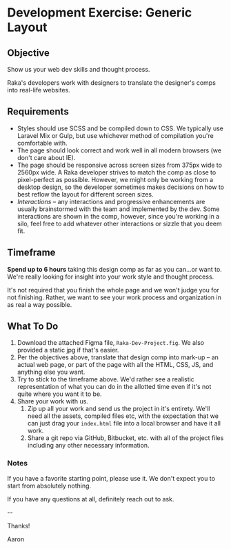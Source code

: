 # Development Exercise: Generic Layout


## Objective
Show us your web dev skills and thought process. 

Raka's developers work with designers to translate the designer's comps into real-life websites.
  
## Requirements
* Styles should use SCSS and be compiled down to CSS. We typically use Laravel Mix or Gulp, but use whichever method of compilation you're comfortable with.
* The page should look correct and work well in all modern browsers (we don't care about IE).
* The page should be responsive across screen sizes from 375px wide to 2560px wide. A Raka developer strives to match the comp as close to pixel-perfect as possible. However, we might only be working from a desktop design, so the developer sometimes makes decisions on how to best reflow the layout for different screen sizes.
* *Interactions* – any interactions and progressive enhancements are usually brainstormed with the team and implemented by the dev. Some interactions are shown in the comp, however, since you're working in a silo, feel free to add whatever other interactions or sizzle that you deem fit.

## Timeframe
**Spend up to 6 hours** taking this design comp as far as you can...or want to. We're really looking for insight into your work style and thought process.
 
It's not required that you finish the whole page and we won't judge you for not finishing. Rather, we want to see your work process and organization in as real a way possible. 

## What To Do
1. Download the attached Figma file, `Raka-Dev-Project.fig`. We also provided a static jpg if that's easier.
2. Per the objectives above, translate that design comp into mark-up – an actual web page, or part of the page with all the HTML, CSS, JS, and anything else you want.
3. Try to stick to the timeframe above. We'd rather see a realistic representation of what you can do in the allotted time even if it's not quite where you want it to be.
4. Share your work with us.
	1. Zip up all your work and send us the project in it's entirety. We'll need all the assets, compiled files etc, with the expectation that we can just drag your `index.html` file into a local browser and have it all work.
	2. Share a git repo via GitHub, Bitbucket, etc. with all of the project files including any other necessary information.

### Notes
If you have a favorite starting point, please use it. We don't expect you to start from absolutely nothing. 

If you have any questions at all, definitely reach out to ask.

--


Thanks!

Aaron